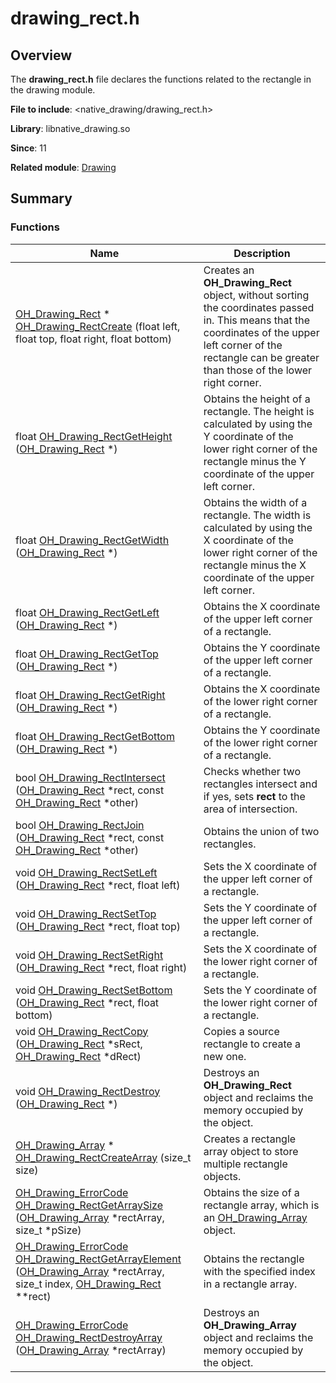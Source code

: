 # drawing_rect.h


## Overview

The **drawing_rect.h** file declares the functions related to the rectangle in the drawing module.

**File to include**: <native_drawing/drawing_rect.h>

**Library**: libnative_drawing.so

**Since**: 11

**Related module**: [Drawing](_drawing.md)


## Summary


### Functions

| Name| Description| 
| -------- | -------- |
| [OH_Drawing_Rect](_drawing.md#oh_drawing_rect) \* [OH_Drawing_RectCreate](_drawing.md#oh_drawing_rectcreate) (float left, float top, float right, float bottom) | Creates an **OH_Drawing_Rect** object, without sorting the coordinates passed in. This means that the coordinates of the upper left corner of the rectangle can be greater than those of the lower right corner. | 
| float [OH_Drawing_RectGetHeight](_drawing.md#oh_drawing_rectgetheight) ([OH_Drawing_Rect](_drawing.md#oh_drawing_rect) \*) | Obtains the height of a rectangle. The height is calculated by using the Y coordinate of the lower right corner of the rectangle minus the Y coordinate of the upper left corner. | 
| float [OH_Drawing_RectGetWidth](_drawing.md#oh_drawing_rectgetwidth) ([OH_Drawing_Rect](_drawing.md#oh_drawing_rect) \*) | Obtains the width of a rectangle. The width is calculated by using the X coordinate of the lower right corner of the rectangle minus the X coordinate of the upper left corner. | 
| float [OH_Drawing_RectGetLeft](_drawing.md#oh_drawing_rectgetleft) ([OH_Drawing_Rect](_drawing.md#oh_drawing_rect) \*) | Obtains the X coordinate of the upper left corner of a rectangle. | 
| float [OH_Drawing_RectGetTop](_drawing.md#oh_drawing_rectgettop) ([OH_Drawing_Rect](_drawing.md#oh_drawing_rect) \*) | Obtains the Y coordinate of the upper left corner of a rectangle. | 
| float [OH_Drawing_RectGetRight](_drawing.md#oh_drawing_rectgetright) ([OH_Drawing_Rect](_drawing.md#oh_drawing_rect) \*) | Obtains the X coordinate of the lower right corner of a rectangle. | 
| float [OH_Drawing_RectGetBottom](_drawing.md#oh_drawing_rectgetbottom) ([OH_Drawing_Rect](_drawing.md#oh_drawing_rect) \*) | Obtains the Y coordinate of the lower right corner of a rectangle. | 
| bool [OH_Drawing_RectIntersect](_drawing.md#oh_drawing_rectintersect) ([OH_Drawing_Rect](_drawing.md#oh_drawing_rect) \*rect, const [OH_Drawing_Rect](_drawing.md#oh_drawing_rect) \*other) | Checks whether two rectangles intersect and if yes, sets **rect** to the area of intersection. | 
| bool [OH_Drawing_RectJoin](_drawing.md#oh_drawing_rectjoin) ([OH_Drawing_Rect](_drawing.md#oh_drawing_rect) \*rect, const [OH_Drawing_Rect](_drawing.md#oh_drawing_rect) \*other) | Obtains the union of two rectangles.| 
| void [OH_Drawing_RectSetLeft](_drawing.md#oh_drawing_rectsetleft) ([OH_Drawing_Rect](_drawing.md#oh_drawing_rect) \*rect, float left) | Sets the X coordinate of the upper left corner of a rectangle. | 
| void [OH_Drawing_RectSetTop](_drawing.md#oh_drawing_rectsettop) ([OH_Drawing_Rect](_drawing.md#oh_drawing_rect) \*rect, float top) | Sets the Y coordinate of the upper left corner of a rectangle. | 
| void [OH_Drawing_RectSetRight](_drawing.md#oh_drawing_rectsetright) ([OH_Drawing_Rect](_drawing.md#oh_drawing_rect) \*rect, float right) | Sets the X coordinate of the lower right corner of a rectangle. | 
| void [OH_Drawing_RectSetBottom](_drawing.md#oh_drawing_rectsetbottom) ([OH_Drawing_Rect](_drawing.md#oh_drawing_rect) \*rect, float bottom) | Sets the Y coordinate of the lower right corner of a rectangle. | 
| void [OH_Drawing_RectCopy](_drawing.md#oh_drawing_rectcopy) ([OH_Drawing_Rect](_drawing.md#oh_drawing_rect) \*sRect, [OH_Drawing_Rect](_drawing.md#oh_drawing_rect) \*dRect) | Copies a source rectangle to create a new one. | 
| void [OH_Drawing_RectDestroy](_drawing.md#oh_drawing_rectdestroy) ([OH_Drawing_Rect](_drawing.md#oh_drawing_rect) \*) | Destroys an **OH_Drawing_Rect** object and reclaims the memory occupied by the object. | 
| [OH_Drawing_Array](_drawing.md#oh_drawing_array) \* [OH_Drawing_RectCreateArray](_drawing.md#oh_drawing_rectcreatearray) (size_t size) | Creates a rectangle array object to store multiple rectangle objects. | 
| [OH_Drawing_ErrorCode](_drawing.md#oh_drawing_errorcode) [OH_Drawing_RectGetArraySize](_drawing.md#oh_drawing_rectgetarraysize) ([OH_Drawing_Array](_drawing.md#oh_drawing_array) \*rectArray, size_t \*pSize) | Obtains the size of a rectangle array, which is an [OH_Drawing_Array](_drawing.md#oh_drawing_array) object. | 
| [OH_Drawing_ErrorCode](_drawing.md#oh_drawing_errorcode) [OH_Drawing_RectGetArrayElement](_drawing.md#oh_drawing_rectgetarrayelement) ([OH_Drawing_Array](_drawing.md#oh_drawing_array) \*rectArray, size_t index, [OH_Drawing_Rect](_drawing.md#oh_drawing_rect) \*\*rect) | Obtains the rectangle with the specified index in a rectangle array. | 
| [OH_Drawing_ErrorCode](_drawing.md#oh_drawing_errorcode) [OH_Drawing_RectDestroyArray](_drawing.md#oh_drawing_rectdestroyarray) ([OH_Drawing_Array](_drawing.md#oh_drawing_array) \*rectArray) | Destroys an **OH_Drawing_Array** object and reclaims the memory occupied by the object. | 
